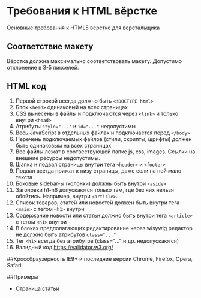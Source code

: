# Требования к HTML вёрстке
Основные требования к HTML5 вёрстке для верстальщика

## Соответствие макету
Вёрстка должна максимально соответствовать макету. Допустимо отклонение в 3-5 пикселей.

## HTML код
1. Первой строкой всегда должно быть `<!DOCTYPE html>`
2. Блок `<head>` одинаковый на всех страницах
3. CSS вынесены в файлы и подключаются через `<link>` и только внутри `<head>`
4. Атрибуты `style="..."` и `id="..."` недопустимы
5. Весь JavaScript в отдельных файлах и подключается перед `</body>`
6. Перечень подключаемых файлов (стили, скрипты, шрифты) должен быть одинаковым на всех страницах
7. Все файлы лежат в соотвествующей папке js, css, images. Ссылки на внешние ресурсы недопустимы.
8. Шапка и подвал страницы внутри тега `<header>` и `<footer>`
9. Подвал всегда прижат к низу страницы, даже если на ней мало текста
10. Боковые sidebar-ы (колонки) должны быть внутри `<aside>`
11. Заголовки h1-h6 допускаются только там, где без них нельзя обойтись. Например, внутри `<article>`.
12. Список товаров, статей или новостей должен быть внутри тега `<main>` с тегом `<h1>` внутри
13. Содержание новости или статьи должно быть внутри тега `<article>` с тегом `<h1>` внутри
14. В блоках предполагающих редактирование через wisywig редактор не должно быть атрибутов `class="..."`
15. Тег `<h1>` всегда без атрибутов (class="..." и др. недопускаются)
16. Валидный код https://validator.w3.org/

##Кроссбраузерность
IE9+ и последние версии Chrome, Firefox, Opera, Safari

##Примеры
* [Страница статьи](https://github.com/RubtsovAV/requirements-for-html-page-proofs/blob/master/examples/article.html)
